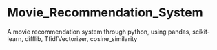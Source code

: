# Movie_Recommendation_System
A movie recommendation system through python, using pandas, scikit-learn, difflib, TfidfVectorizer, cosine_similarity
